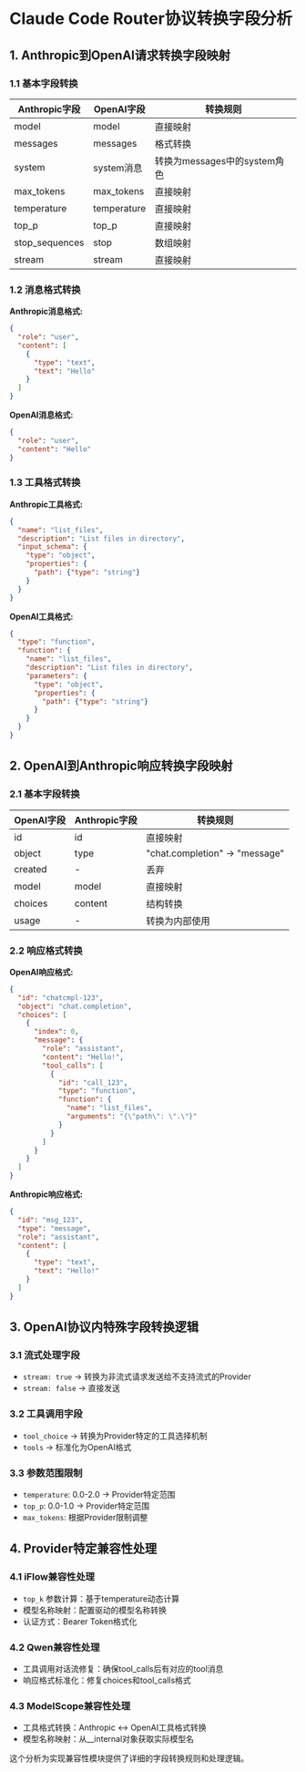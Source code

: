# Claude Code Router协议转换字段分析

## 1. Anthropic到OpenAI请求转换字段映射

### 1.1 基本字段转换
| Anthropic字段 | OpenAI字段 | 转换规则 |
|---------------|------------|----------|
| model | model | 直接映射 |
| messages | messages | 格式转换 |
| system | system消息 | 转换为messages中的system角色 |
| max_tokens | max_tokens | 直接映射 |
| temperature | temperature | 直接映射 |
| top_p | top_p | 直接映射 |
| stop_sequences | stop | 数组映射 |
| stream | stream | 直接映射 |

### 1.2 消息格式转换
**Anthropic消息格式:**
```json
{
  "role": "user",
  "content": [
    {
      "type": "text",
      "text": "Hello"
    }
  ]
}
```

**OpenAI消息格式:**
```json
{
  "role": "user",
  "content": "Hello"
}
```

### 1.3 工具格式转换
**Anthropic工具格式:**
```json
{
  "name": "list_files",
  "description": "List files in directory",
  "input_schema": {
    "type": "object",
    "properties": {
      "path": {"type": "string"}
    }
  }
}
```

**OpenAI工具格式:**
```json
{
  "type": "function",
  "function": {
    "name": "list_files",
    "description": "List files in directory",
    "parameters": {
      "type": "object",
      "properties": {
        "path": {"type": "string"}
      }
    }
  }
}
```

## 2. OpenAI到Anthropic响应转换字段映射

### 2.1 基本字段转换
| OpenAI字段 | Anthropic字段 | 转换规则 |
|------------|---------------|----------|
| id | id | 直接映射 |
| object | type | "chat.completion" → "message" |
| created | - | 丢弃 |
| model | model | 直接映射 |
| choices | content | 结构转换 |
| usage | - | 转换为内部使用 |

### 2.2 响应格式转换
**OpenAI响应格式:**
```json
{
  "id": "chatcmpl-123",
  "object": "chat.completion",
  "choices": [
    {
      "index": 0,
      "message": {
        "role": "assistant",
        "content": "Hello!",
        "tool_calls": [
          {
            "id": "call_123",
            "type": "function",
            "function": {
              "name": "list_files",
              "arguments": "{\"path\": \".\"}"
            }
          }
        ]
      }
    }
  ]
}
```

**Anthropic响应格式:**
```json
{
  "id": "msg_123",
  "type": "message",
  "role": "assistant",
  "content": [
    {
      "type": "text",
      "text": "Hello!"
    }
  ]
}
```

## 3. OpenAI协议内特殊字段转换逻辑

### 3.1 流式处理字段
- `stream: true` → 转换为非流式请求发送给不支持流式的Provider
- `stream: false` → 直接发送

### 3.2 工具调用字段
- `tool_choice` → 转换为Provider特定的工具选择机制
- `tools` → 标准化为OpenAI格式

### 3.3 参数范围限制
- `temperature`: 0.0-2.0 → Provider特定范围
- `top_p`: 0.0-1.0 → Provider特定范围
- `max_tokens`: 根据Provider限制调整

## 4. Provider特定兼容性处理

### 4.1 iFlow兼容性处理
- `top_k` 参数计算：基于temperature动态计算
- 模型名称映射：配置驱动的模型名称转换
- 认证方式：Bearer Token格式化

### 4.2 Qwen兼容性处理
- 工具调用对话流修复：确保tool_calls后有对应的tool消息
- 响应格式标准化：修复choices和tool_calls格式

### 4.3 ModelScope兼容性处理
- 工具格式转换：Anthropic ↔ OpenAI工具格式转换
- 模型名称映射：从__internal对象获取实际模型名

这个分析为实现兼容性模块提供了详细的字段转换规则和处理逻辑。